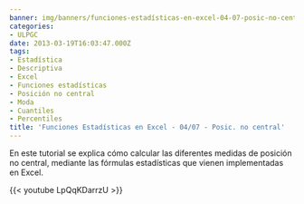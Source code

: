 ```yaml
---
banner: img/banners/funciones-estadísticas-en-excel-04-07-posic-no-central.jpg
categories:
- ULPGC
date: 2013-03-19T16:03:47.000Z
tags:
- Estadística
- Descriptiva
- Excel
- Funciones estadísticas
- Posición no central
- Moda
- Cuantiles
- Percentiles
title: 'Funciones Estadísticas en Excel - 04/07 - Posic. no central'
---
```


En este tutorial se explica cómo calcular las diferentes medidas de posición no central, mediante las fórmulas estadísticas que vienen implementadas en Excel.

{{< youtube LpQqKDarrzU >}}

